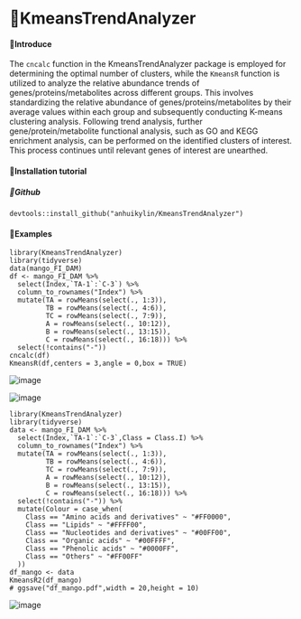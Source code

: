 # 🍠KmeansTrendAnalyzer

#### 🦪Introduce
The `cncalc` function in the KmeansTrendAnalyzer package is employed for determining the optimal number of clusters, while the `KmeansR` function is utilized to analyze the relative abundance trends of genes/proteins/metabolites across different groups. This involves standardizing the relative abundance of genes/proteins/metabolites by their average values within each group and subsequently conducting K-means clustering analysis. Following trend analysis, further gene/protein/metabolite functional analysis, such as GO and KEGG enrichment analysis, can be performed on the identified clusters of interest. This process continues until relevant genes of interest are unearthed.

#### 🍣Installation tutorial

##### 🍜Github
```
devtools::install_github("anhuikylin/KmeansTrendAnalyzer")
```

#### 🦐Examples


```
library(KmeansTrendAnalyzer)
library(tidyverse)
data(mango_FI_DAM)
df <- mango_FI_DAM %>%
  select(Index,`TA-1`:`C-3`) %>%
  column_to_rownames("Index") %>%
  mutate(TA = rowMeans(select(., 1:3)),
         TB = rowMeans(select(., 4:6)),
         TC = rowMeans(select(., 7:9)),
         A = rowMeans(select(., 10:12)),
         B = rowMeans(select(., 13:15)),
         C = rowMeans(select(., 16:18))) %>%
  select(!contains("-"))
cncalc(df)
KmeansR(df,centers = 3,angle = 0,box = TRUE)
```
![image](https://github.com/anhuikylin/KmeansTrendAnalyzer/assets/103125590/e975c613-4c04-4c82-8f03-d5ace0c958fb)

![image](https://github.com/anhuikylin/KmeansTrendAnalyzer/assets/103125590/dab8bd59-33b3-49be-96c4-123643214fd9)


```
library(KmeansTrendAnalyzer)
library(tidyverse)
data <- mango_FI_DAM %>%
  select(Index,`TA-1`:`C-3`,Class = Class.I) %>%
  column_to_rownames("Index") %>%
  mutate(TA = rowMeans(select(., 1:3)),
         TB = rowMeans(select(., 4:6)),
         TC = rowMeans(select(., 7:9)),
         A = rowMeans(select(., 10:12)),
         B = rowMeans(select(., 13:15)),
         C = rowMeans(select(., 16:18))) %>%
  select(!contains("-")) %>% 
  mutate(Colour = case_when(
    Class == "Amino acids and derivatives" ~ "#FF0000",
    Class == "Lipids" ~ "#FFFF00",
    Class == "Nucleotides and derivatives" ~ "#00FF00",
    Class == "Organic acids" ~ "#00FFFF",
    Class == "Phenolic acids" ~ "#0000FF",
    Class == "Others" ~ "#FF00FF"
  ))
df_mango <- data
KmeansR2(df_mango)
# ggsave("df_mango.pdf",width = 20,height = 10)

```
![image](https://github.com/anhuikylin/KmeansTrendAnalyzer/assets/103125590/8cc5980d-b464-45ee-b62e-6cb9a63d9369)

